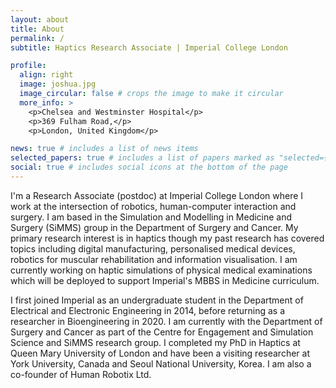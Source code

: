 ```yaml
---
layout: about
title: About
permalink: /
subtitle: Haptics Research Associate | Imperial College London

profile:
  align: right
  image: joshua.jpg
  image_circular: false # crops the image to make it circular
  more_info: >
    <p>Chelsea and Westminster Hospital</p>
    <p>369 Fulham Road,</p>
    <p>London, United Kingdom</p>

news: true # includes a list of news items
selected_papers: true # includes a list of papers marked as "selected={true}"
social: true # includes social icons at the bottom of the page
---
```


I'm a Research Associate (postdoc) at Imperial College London where I work at the intersection of robotics, human-computer interaction and surgery. I am based in the Simulation and Modelling in Medicine and Surgery (SiMMS) group in the Department of Surgery and Cancer. My primary research interest is in haptics though my past research has covered topics including digital manufacturing, personalised medical devices, robotics for muscular rehabilitation and information visualisation. I am currently working on haptic simulations of physical medical examinations which will be deployed to support Imperial's MBBS in Medicine curriculum.

I first joined Imperial as an undergraduate student in the Department of Electrical and Electronic Engineering in 2014, before returning as a researcher in Bioengineering in 2020. I am currently with the Department of Surgery and Cancer as part of the Centre for Engagement and Simulation Science and SiMMS research group. I completed my PhD in Haptics at Queen Mary University of London and have been a visiting researcher at York University, Canada and Seoul National University, Korea. I am also a co-founder of Human Robotix Ltd.

